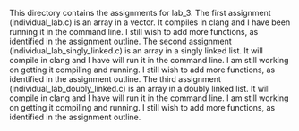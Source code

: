 This directory contains the assignments for lab_3. 
The first assignment (individual_lab.c) is an array in a vector. It compiles in clang and I have been running it in the command line. I still wish to add more functions, as identified in the assignment outline.
The second assignment (individual_lab_singly_linked.c) is an array in a singly linked list. It will compile in clang and I have will run it in the command line. I am still working on getting it compiling and running. I still wish to add more functions, as identified in the assignment outline.
The third assignment (individual_lab_doubly_linked.c) is an array in a doubly linked list. It will compile in clang and I have will run it in the command line. I am still working on getting it compiling and running. I still wish to add more functions, as identified in the assignment outline.